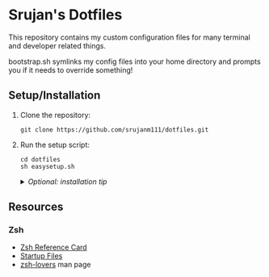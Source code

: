 # Srujan's Dotfiles

This repository contains my custom configuration files for many terminal and developer related things.

bootstrap.sh symlinks my config files into your home directory and prompts you if it needs to override something!

## Setup/Installation

01. Clone the repository:

    ```console
    git clone https://github.com/srujanm111/dotfiles.git
    ```

02. Run the setup script:

    ```console
    cd dotfiles
    sh easysetup.sh
    ```
    <details>
      <summary><em>Optional: installation tip</em></summary>

      The setup script will place zsh-related dotfiles in your home directory if you haven't set `$ZDOTDIR`. If you want to be more organized, you can configure zsh to use a subdirectory like ~/.zsh/ for these files. BEFORE you run the setup script, you can do this by adding ```export ZDOTDIR=~/.zsh``` to your system-level zshenv and restarting your terminal.
    </details>

## Resources

### Zsh
 - [Zsh Reference Card](http://www.bash2zsh.com/zsh_refcard/refcard.pdf)
 - [Startup Files](https://zsh.sourceforge.io/Intro/intro_3.html)
 - [zsh-lovers](https://grml.org/zsh/zsh-lovers.html) man page
